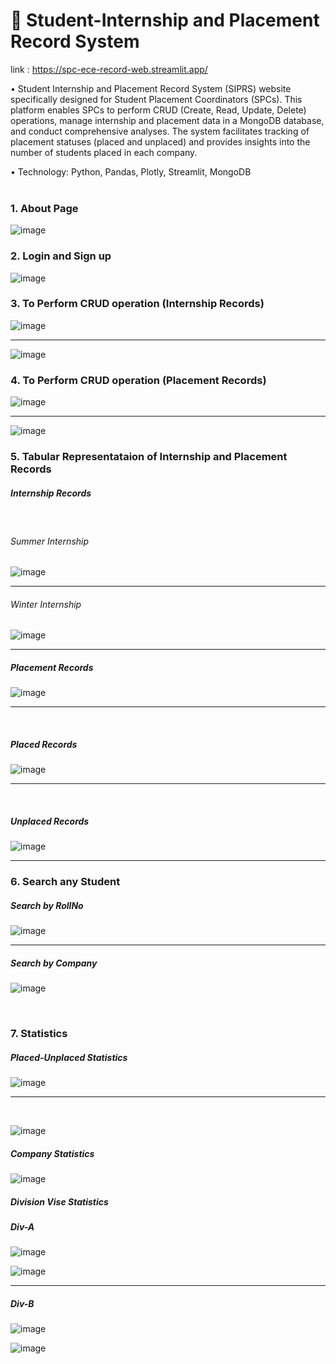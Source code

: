 <h1>📂 Student-Internship and Placement Record System</h1>

link :  https://spc-ece-record-web.streamlit.app/

• Student Internship and Placement Record System (SIPRS) website specifically designed for Student Placement Coordinators (SPCs). This platform enables SPCs to perform CRUD (Create, Read, Update, Delete) operations, manage internship and placement data in a MongoDB database, and conduct comprehensive analyses. The system facilitates tracking of placement statuses (placed and unplaced) and provides insights into the number of students placed in each company.

• Technology: Python, Pandas, Plotly, Streamlit, MongoDB
<br>
<br>

<h3>1. About Page</h3>

   ![image](https://github.com/NeelSheth-Developer/Student-Internship-and-Placement-Record-System/assets/149947298/f9491702-7f43-43eb-bed7-87f7e8d8dad9)


<h3>2. Login and Sign up</h3>

  ![image](https://github.com/NeelSheth-Developer/Student-Internship-and-Placement-Record-System/assets/149947298/03782fcc-4e4e-4f57-8850-80d5068abaa5)

 
 <h3>3. To  Perform CRUD operation (Internship Records)</h3> 
 
 ![image](https://github.com/NeelSheth-Developer/Student-Internship-and-Placement-Record-System/assets/149947298/64fa6c73-35e4-400c-bc31-a9f07dc4c47d)
 <hr>
 
 ![image](https://github.com/NeelSheth-Developer/Student-Internship-and-Placement-Record-System/assets/149947298/426ec02f-b851-4830-bf3d-38d6589816a2)

 
<h3>4. To  Perform CRUD operation (Placement Records)</h3> 
 
 ![image](https://github.com/NeelSheth-Developer/Student-Internship-and-Placement-Record-System/assets/149947298/33d9c8f1-4421-462e-9a88-d9206adcc0a4)
 <hr>
 
 ![image](https://github.com/NeelSheth-Developer/Student-Internship-and-Placement-Record-System/assets/149947298/45439463-c8ca-4eaf-a2f1-3f26c2eb5dac)


<h3>5. Tabular Representataion of Internship and Placement Records</h3> 

<h5>Internship Records</h5>
<br>
  <h6>Summer Internship</h6>

 
   ![image](https://github.com/NeelSheth-Developer/Student-Internship-and-Placement-Record-System/assets/149947298/593f290c-3bc7-4573-916e-143a56ae111e)

   <hr>
   <h6>Winter Internship</h6>

   ![image](https://github.com/NeelSheth-Developer/Student-Internship-and-Placement-Record-System/assets/149947298/faabc71c-6140-4689-92f7-f004a3acb02d)

<hr>

<h5>Placement Records</h5>

 ![image](https://github.com/NeelSheth-Developer/Student-Internship-and-Placement-Record-System/assets/149947298/aa013df7-a103-4232-a924-62ee19c222e2)

<hr>
<br>
<h5>Placed Records</h5>

![image](https://github.com/NeelSheth-Developer/Student-Internship-and-Placement-Record-System/assets/149947298/be349025-3c41-4282-ad8c-b069b2ecd75a)

<hr>
<br>
 <h5>Unplaced Records</h5>
 
![image](https://github.com/NeelSheth-Developer/Student-Internship-and-Placement-Record-System/assets/149947298/27bc3c77-3188-4a28-a281-2b0203d824f8)

<hr>

 <h3>6. Search any Student</h3>

 <h5>Search by RollNo</h5>
 
 ![image](https://github.com/NeelSheth-Developer/Student-Internship-and-Placement-Record-System/assets/149947298/449a8f3b-3a66-4764-843b-09703f012b48)

<hr>
<h5>Search by Company</h5>

![image](https://github.com/NeelSheth-Developer/Student-Internship-and-Placement-Record-System/assets/149947298/e7b56e20-4177-4e26-aa03-edbc6d3337bd)

 <br>
 <h3>7. Statistics</h3> 

 <h5>Placed-Unplaced Statistics</h5>

![image](https://github.com/NeelSheth-Developer/Student-Internship-and-Placement-Record-System/assets/149947298/a4d74426-60a8-4c33-a10e-5e00799a53db)
<hr>
<br>

![image](https://github.com/NeelSheth-Developer/Student-Internship-and-Placement-Record-System/assets/149947298/a620e8a9-1811-4c6f-bc54-012bf10a1e8e)

<h5>Company Statistics</h5>

![image](https://github.com/NeelSheth-Developer/Student-Internship-and-Placement-Record-System/assets/149947298/fa009ef2-09c7-47bd-8dd0-02986a9f8d9a)

<h5>Division Vise Statistics</h5>

<h5>Div-A</h5>

![image](https://github.com/NeelSheth-Developer/Student-Internship-and-Placement-Record-System/assets/149947298/92c81323-e103-4f6f-b0c5-cf25d023065c)
<br>


![image](https://github.com/NeelSheth-Developer/Student-Internship-and-Placement-Record-System/assets/149947298/0ec95cdf-36b1-40bd-ab10-27f00723f77a)
<hr>

<h5>Div-B</h5>

![image](https://github.com/NeelSheth-Developer/Student-Internship-and-Placement-Record-System/assets/149947298/5a421723-12cb-467b-baf8-fc4ed18c447e)

![image](https://github.com/NeelSheth-Developer/Student-Internship-and-Placement-Record-System/assets/149947298/d4ab4360-824b-4055-a968-47295f1d70ae)







